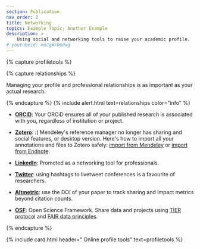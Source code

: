 ```yaml
---
section: Publication
nav_order: 2
title: Networking 
topics: Example Topic; Another Example
description: >
    Using social and networking tools to raise your academic profile.
# youtubeid: moJgWrD6dwg
---
```


{% capture profiletools %}

{% capture relationships %}

Managing your profile and professional relationships is as important as your actual research.

{% endcapture %}
{% include alert.html text=relationships color="info" %}

- **[ORCID](https://orcid.org)**: Your ORCiD ensures all of your published research is associated with you, regardless of institution or project.

- **[Zotero](https://www.zotero.org)**: :( Mendeley's reference manager no longer has sharing and social features, or desktop version. 
  Here's how to import all your annotations and files to Zotero safely: [import from Mendeley](https://www.zotero.org/support/kb/mendeley_import) or [import from Endnote](https://www.zotero.org/support/kb/endnote_import).

- **[LinkedIn](https://au.linkedin.com)**: Promoted as a networking tool for professionals.

- **[Twitter](https://twitter.com)**: using hashtags to livetweet conferences is a favourite of researchers.

- **[Altmetric](https://altmetric.com)**: use the DOI of your paper to track sharing and impact metrics beyond citation counts.

- **[OSF](https://osf.io)**: Open Science Framework. Share data and projects using [TIER protocol](https://www.projecttier.org/tier-protocol/) and [FAIR data principles](https://force11.org/info/the-fair-data-principles/).


{% endcapture %}

{% include card.html header="<i class='fas fa-bullhorn'></i> Online profile tools" text=profiletools %}
